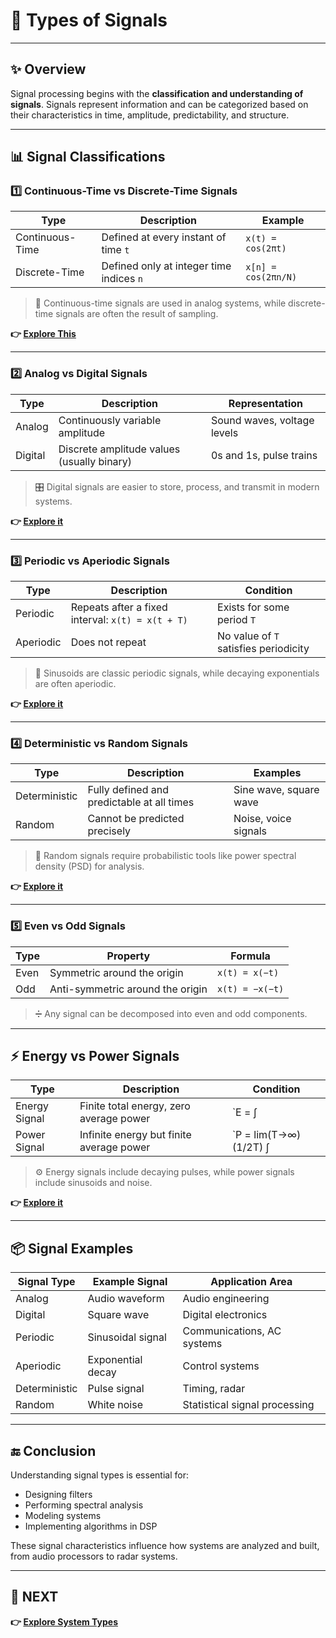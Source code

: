 # 🎵 Types of Signals

---

## ✨ Overview

Signal processing begins with the **classification and understanding of signals**. Signals represent information and can be categorized based on their characteristics in time, amplitude, predictability, and structure.

---

## 📊 Signal Classifications

### 1️⃣ Continuous-Time vs Discrete-Time Signals

| Type            | Description                                          | Example                      |
|-----------------|------------------------------------------------------|------------------------------|
| Continuous-Time | Defined at every instant of time `t`                 | `x(t) = cos(2πt)`            |
| Discrete-Time   | Defined only at integer time indices `n`             | `x[n] = cos(2πn/N)`          |

> 🧠 Continuous-time signals are used in analog systems, while discrete-time signals are often the result of sampling.

**👉 [Explore This](https://www.fiberoptics4sale.com/blogs/wave-optics/continuous-time-and-discrete-time-signals?srsltid=AfmBOooiMjSG6G4KLH-XeeiEhabwYctCusd4ELz0qvlbj9WracebbOow)**

---

### 2️⃣ Analog vs Digital Signals

| Type         | Description                                       | Representation              |
|--------------|---------------------------------------------------|-----------------------------|
| Analog       | Continuously variable amplitude                   | Sound waves, voltage levels |
| Digital      | Discrete amplitude values (usually binary)        | 0s and 1s, pulse trains      |

> 🎛️ Digital signals are easier to store, process, and transmit in modern systems.

**👉 [Explore it](https://www.monolithicpower.com/en/learning/resources/analog-vs-digital-signal#:~:text=Analog%20signals%20use%20less%20bandwidth,in%20terms%20of%20electrical%20tolerance.)**

---

### 3️⃣ Periodic vs Aperiodic Signals

| Type      | Description                                             | Condition                          |
|-----------|---------------------------------------------------------|------------------------------------|
| Periodic  | Repeats after a fixed interval: `x(t) = x(t + T)`       | Exists for some period `T`         |
| Aperiodic | Does not repeat                                         | No value of `T` satisfies periodicity |

> 🔁 Sinusoids are classic periodic signals, while decaying exponentials are often aperiodic.

**👉 [Explore it](https://www.rfwireless-world.com/terminology/data-communication/periodic-vs-aperiodic-signals)**


---

### 4️⃣ Deterministic vs Random Signals

| Type          | Description                                   | Examples                        |
|---------------|-----------------------------------------------|---------------------------------|
| Deterministic | Fully defined and predictable at all times    | Sine wave, square wave          |
| Random        | Cannot be predicted precisely                 | Noise, voice signals            |

> 🎲 Random signals require probabilistic tools like power spectral density (PSD) for analysis.

**👉 [Explore it](https://electronicsprojects.in/signals_and_systems/deterministic-signal-and-random-signal-difference-diagram-and-information/)**


---

### 5️⃣ Even vs Odd Signals

| Type | Property                                  | Formula                     |
|------|-------------------------------------------|-----------------------------|
| Even | Symmetric around the origin               | `x(t) = x(−t)`              |
| Odd  | Anti-symmetric around the origin          | `x(t) = −x(−t)`             |

> ➗ Any signal can be decomposed into even and odd components.

---

## ⚡ Energy vs Power Signals

| Type         | Description                                         | Condition                                     |
|--------------|-----------------------------------------------------|-----------------------------------------------|
| Energy Signal| Finite total energy, zero average power             | `E = ∫ |x(t)|² dt < ∞`                        |
| Power Signal | Infinite energy but finite average power            | `P = lim(T→∞) (1/2T) ∫ |x(t)|² dt < ∞`        |

> ⚙️ Energy signals include decaying pulses, while power signals include sinusoids and noise.

**👉 [Explore it](https://www.gradplus.pro/what-is-the-difference-between-energy-and-power-signals/#:~:text=A%20periodic%20signal%20is%20a,not%20follow%20the%20particular%20pattern.)**

---

## 📦 Signal Examples

| Signal Type     | Example Signal           | Application Area             |
|-----------------|--------------------------|------------------------------|
| Analog          | Audio waveform            | Audio engineering            |
| Digital         | Square wave               | Digital electronics          |
| Periodic        | Sinusoidal signal         | Communications, AC systems   |
| Aperiodic       | Exponential decay         | Control systems              |
| Deterministic   | Pulse signal              | Timing, radar                |
| Random          | White noise               | Statistical signal processing|

---



## 🔚 Conclusion

Understanding signal types is essential for:
- Designing filters
- Performing spectral analysis
- Modeling systems
- Implementing algorithms in DSP

These signal characteristics influence how systems are analyzed and built, from audio processors to radar systems.

---

## 🔹 NEXT  
**👉 [Explore System Types](../Systems)**
